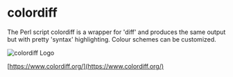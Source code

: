 # colordiff
The Perl script colordiff is a wrapper for 'diff' and produces the same output but with pretty 'syntax' highlighting. Colour schemes can be customized.

![colordiff Logo](https://www.colordiff.org/colordiff.png)

[https://www.colordiff.org/](https://www.colordiff.org/)